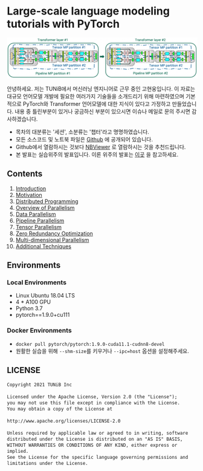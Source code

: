 # Large-scale language modeling tutorials with PyTorch

![](images/megatron_3d.png)

안녕하세요. 저는 TUNiB에서 머신러닝 엔지니어로 근무 중인 고현웅입니다. 이 자료는 대규모 언어모델 개발에 필요한 여러가지 기술들을 소개드리기 위해 마련하였으며 기본적으로 PyTorch와 Transformer 언어모델에 대한 지식이 있다고 가정하고 만들었습니다. 내용 중 틀린부분이 있거나 궁금하신 부분이 있으시면 이슈나 메일로 문의 주시면 감사하겠습니다. 

- 목차의 대분류는 '세션', 소분류는 '챕터'라고 명명하였습니다.
- 모든 소스코드 및 노트북 파일은 [Github](https://github.com/tunib-ai/large-scale-transformers) 에 공개되어 있습니다. <br>
- Github에서 열람하시는 것보다 [NBViewer](https://nbviewer.org/github/tunib-ai/large-scale-lm-tutorials/tree/main/notebooks/) 로 열람하시는 것을 추천드립니다.
- 본 발표는 실습위주의 발표입니다. 이론 위주의 발표는 [이곳](https://www.youtube.com/watch?v=w4a-ARCEiqU) 을 참고하세요.

## Contents

1. [Introduction](https://nbviewer.org/github/tunib-ai/large-scale-lm-tutorials/blob/main/notebooks/01_introduction.ipynb)
2. [Motivation](https://nbviewer.org/github/tunib-ai/large-scale-lm-tutorials/blob/main/notebooks/02_motivation.ipynb)
3. [Distributed Programming](https://nbviewer.org/github/tunib-ai/large-scale-lm-tutorials/blob/main/notebooks/03_distributed_programming.ipynb)
4. [Overview of Parallelism](https://nbviewer.org/github/tunib-ai/large-scale-lm-tutorials/blob/main/notebooks/04_overview_of_parallelism.ipynb)
5. [Data Parallelism](https://nbviewer.org/github/tunib-ai/large-scale-lm-tutorials/blob/main/notebooks/05_data_parallelism.ipynb)
6. [Pipeline Parallelism](https://nbviewer.org/github/tunib-ai/large-scale-lm-tutorials/blob/main/notebooks/06_pipeline_parallelism.ipynb)
7. [Tensor Parallelism](https://nbviewer.org/github/tunib-ai/large-scale-lm-tutorials/blob/main/notebooks/07_tensor_parallelism.ipynb)
8. [Zero Redundancy Optimization](https://nbviewer.org/github/tunib-ai/large-scale-lm-tutorials/blob/main/notebooks/08_zero_redundancy_optimization.ipynb)
09. [Multi-dimensional Parallelism](https://nbviewer.org/github/tunib-ai/large-scale-lm-tutorials/blob/main/notebooks/09_multi_dimensional_parallelism.ipynb)
10. [Additional Techniques](https://nbviewer.org/github/tunib-ai/large-scale-lm-tutorials/blob/main/notebooks/10_additional_techiques.ipynb)

## Environments
### Local Environments
- Linux Ubuntu 18.04 LTS
- 4 * A100 GPU
- Python 3.7
- pytorch==1.9.0+cu111

### Docker Environments
- `docker pull pytorch/pytorch:1.9.0-cuda11.1-cudnn8-devel`
- 원활한 실습을 위해 `--shm-size`를 키우거나 `--ipc=host` 옵션을 설정해주세요.


## LICENSE

```
Copyright 2021 TUNiB Inc

Licensed under the Apache License, Version 2.0 (the "License");
you may not use this file except in compliance with the License.
You may obtain a copy of the License at

http://www.apache.org/licenses/LICENSE-2.0

Unless required by applicable law or agreed to in writing, software
distributed under the License is distributed on an "AS IS" BASIS,
WITHOUT WARRANTIES OR CONDITIONS OF ANY KIND, either express or implied.
See the License for the specific language governing permissions and
limitations under the License.
```